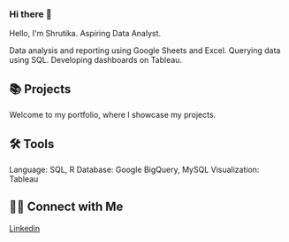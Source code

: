 ### Hi there 👋
Hello, I'm Shrutika. Aspiring Data Analyst.

Data analysis and reporting using Google Sheets and Excel.
Querying data using SQL.
Developing dashboards on Tableau.

## 📚 Projects

Welcome to my portfolio, where I showcase my projects.

## 🛠️ Tools

Language: SQL, R
Database: Google BigQuery, MySQL
Visualization: Tableau

## 👋🏻 Connect with Me

[Linkedin](https://www.linkedin.com/in/shrutika-mishra/)

<!--
**shrutikamishra/shrutikamishra** is a ✨ _special_ ✨ repository because its `README.md` (this file) appears on your GitHub profile.

Here are some ideas to get you started:

- 🔭 I’m currently working on ...
- 🌱 I’m currently learning ...
- 👯 I’m looking to collaborate on ...
- 🤔 I’m looking for help with ...
- 💬 Ask me about ...
- 📫 How to reach me: ...
- 😄 Pronouns: ...
- ⚡ Fun fact: ...
-->

